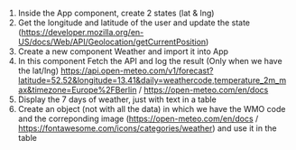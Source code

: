  1. Inside the App component, create 2 states (lat & lng)
 2. Get the longitude and latitude of the user and update the state (https://developer.mozilla.org/en-US/docs/Web/API/Geolocation/getCurrentPosition)
 3. Create a new component Weather and import it into App
 4. In this component Fetch the API and log the result (Only when we have the lat/lng) https://api.open-meteo.com/v1/forecast?latitude=52.52&longitude=13.41&daily=weathercode,temperature_2m_max&timezone=Europe%2FBerlin / https://open-meteo.com/en/docs
 5. Display the 7 days of weather, just with text in a table
 6. Create an object (not with all the data) in which we have the WMO code and the correponding image (https://open-meteo.com/en/docs / https://fontawesome.com/icons/categories/weather) and use it in the table
